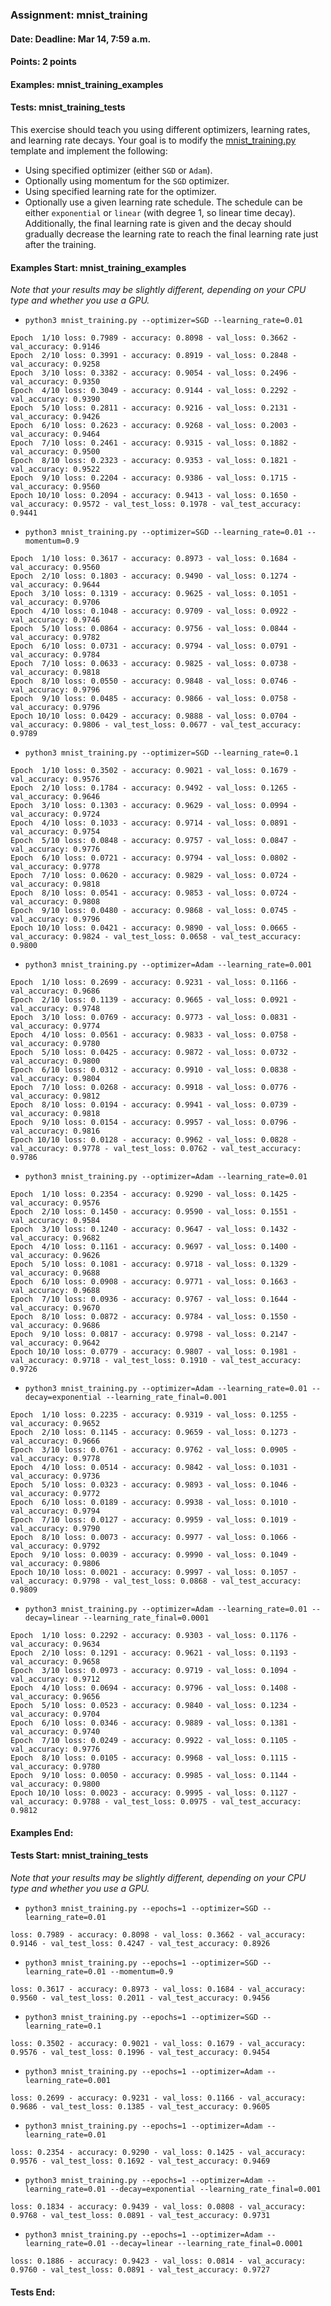 ### Assignment: mnist_training
#### Date: Deadline: Mar 14, 7:59 a.m.
#### Points: 2 points
#### Examples: mnist_training_examples
#### Tests: mnist_training_tests

This exercise should teach you using different optimizers, learning rates,
and learning rate decays. Your goal is to modify the
[mnist_training.py](https://github.com/ufal/npfl114/tree/master/labs/03/mnist_training.py)
template and implement the following:
- Using specified optimizer (either `SGD` or `Adam`).
- Optionally using momentum for the `SGD` optimizer.
- Using specified learning rate for the optimizer.
- Optionally use a given learning rate schedule. The schedule can be either
  `exponential` or `linear` (with degree 1, so linear time decay).
  Additionally, the final learning rate is given and the decay should gradually
  decrease the learning rate to reach the final learning rate just after the
  training.

#### Examples Start: mnist_training_examples
_Note that your results may be slightly different, depending on your CPU type and whether you use a GPU._
- `python3 mnist_training.py --optimizer=SGD --learning_rate=0.01`
```
Epoch  1/10 loss: 0.7989 - accuracy: 0.8098 - val_loss: 0.3662 - val_accuracy: 0.9146
Epoch  2/10 loss: 0.3991 - accuracy: 0.8919 - val_loss: 0.2848 - val_accuracy: 0.9258
Epoch  3/10 loss: 0.3382 - accuracy: 0.9054 - val_loss: 0.2496 - val_accuracy: 0.9350
Epoch  4/10 loss: 0.3049 - accuracy: 0.9144 - val_loss: 0.2292 - val_accuracy: 0.9390
Epoch  5/10 loss: 0.2811 - accuracy: 0.9216 - val_loss: 0.2131 - val_accuracy: 0.9426
Epoch  6/10 loss: 0.2623 - accuracy: 0.9268 - val_loss: 0.2003 - val_accuracy: 0.9464
Epoch  7/10 loss: 0.2461 - accuracy: 0.9315 - val_loss: 0.1882 - val_accuracy: 0.9500
Epoch  8/10 loss: 0.2323 - accuracy: 0.9353 - val_loss: 0.1821 - val_accuracy: 0.9522
Epoch  9/10 loss: 0.2204 - accuracy: 0.9386 - val_loss: 0.1715 - val_accuracy: 0.9560
Epoch 10/10 loss: 0.2094 - accuracy: 0.9413 - val_loss: 0.1650 - val_accuracy: 0.9572 - val_test_loss: 0.1978 - val_test_accuracy: 0.9441
```
- `python3 mnist_training.py --optimizer=SGD --learning_rate=0.01 --momentum=0.9`
```
Epoch  1/10 loss: 0.3617 - accuracy: 0.8973 - val_loss: 0.1684 - val_accuracy: 0.9560
Epoch  2/10 loss: 0.1803 - accuracy: 0.9490 - val_loss: 0.1274 - val_accuracy: 0.9644
Epoch  3/10 loss: 0.1319 - accuracy: 0.9625 - val_loss: 0.1051 - val_accuracy: 0.9706
Epoch  4/10 loss: 0.1048 - accuracy: 0.9709 - val_loss: 0.0922 - val_accuracy: 0.9746
Epoch  5/10 loss: 0.0864 - accuracy: 0.9756 - val_loss: 0.0844 - val_accuracy: 0.9782
Epoch  6/10 loss: 0.0731 - accuracy: 0.9794 - val_loss: 0.0791 - val_accuracy: 0.9784
Epoch  7/10 loss: 0.0633 - accuracy: 0.9825 - val_loss: 0.0738 - val_accuracy: 0.9818
Epoch  8/10 loss: 0.0550 - accuracy: 0.9848 - val_loss: 0.0746 - val_accuracy: 0.9796
Epoch  9/10 loss: 0.0485 - accuracy: 0.9866 - val_loss: 0.0758 - val_accuracy: 0.9796
Epoch 10/10 loss: 0.0429 - accuracy: 0.9888 - val_loss: 0.0704 - val_accuracy: 0.9806 - val_test_loss: 0.0677 - val_test_accuracy: 0.9789
```
- `python3 mnist_training.py --optimizer=SGD --learning_rate=0.1`
```
Epoch  1/10 loss: 0.3502 - accuracy: 0.9021 - val_loss: 0.1679 - val_accuracy: 0.9576
Epoch  2/10 loss: 0.1784 - accuracy: 0.9492 - val_loss: 0.1265 - val_accuracy: 0.9646
Epoch  3/10 loss: 0.1303 - accuracy: 0.9629 - val_loss: 0.0994 - val_accuracy: 0.9724
Epoch  4/10 loss: 0.1033 - accuracy: 0.9714 - val_loss: 0.0891 - val_accuracy: 0.9754
Epoch  5/10 loss: 0.0848 - accuracy: 0.9757 - val_loss: 0.0847 - val_accuracy: 0.9776
Epoch  6/10 loss: 0.0721 - accuracy: 0.9794 - val_loss: 0.0802 - val_accuracy: 0.9778
Epoch  7/10 loss: 0.0620 - accuracy: 0.9829 - val_loss: 0.0724 - val_accuracy: 0.9818
Epoch  8/10 loss: 0.0541 - accuracy: 0.9853 - val_loss: 0.0724 - val_accuracy: 0.9808
Epoch  9/10 loss: 0.0480 - accuracy: 0.9868 - val_loss: 0.0745 - val_accuracy: 0.9796
Epoch 10/10 loss: 0.0421 - accuracy: 0.9890 - val_loss: 0.0665 - val_accuracy: 0.9824 - val_test_loss: 0.0658 - val_test_accuracy: 0.9800
```
- `python3 mnist_training.py --optimizer=Adam --learning_rate=0.001`
```
Epoch  1/10 loss: 0.2699 - accuracy: 0.9231 - val_loss: 0.1166 - val_accuracy: 0.9686
Epoch  2/10 loss: 0.1139 - accuracy: 0.9665 - val_loss: 0.0921 - val_accuracy: 0.9748
Epoch  3/10 loss: 0.0769 - accuracy: 0.9773 - val_loss: 0.0831 - val_accuracy: 0.9774
Epoch  4/10 loss: 0.0561 - accuracy: 0.9833 - val_loss: 0.0758 - val_accuracy: 0.9780
Epoch  5/10 loss: 0.0425 - accuracy: 0.9872 - val_loss: 0.0732 - val_accuracy: 0.9800
Epoch  6/10 loss: 0.0312 - accuracy: 0.9910 - val_loss: 0.0838 - val_accuracy: 0.9804
Epoch  7/10 loss: 0.0268 - accuracy: 0.9918 - val_loss: 0.0776 - val_accuracy: 0.9812
Epoch  8/10 loss: 0.0194 - accuracy: 0.9941 - val_loss: 0.0739 - val_accuracy: 0.9818
Epoch  9/10 loss: 0.0154 - accuracy: 0.9957 - val_loss: 0.0796 - val_accuracy: 0.9816
Epoch 10/10 loss: 0.0128 - accuracy: 0.9962 - val_loss: 0.0828 - val_accuracy: 0.9778 - val_test_loss: 0.0762 - val_test_accuracy: 0.9786
```
- `python3 mnist_training.py --optimizer=Adam --learning_rate=0.01`
```
Epoch  1/10 loss: 0.2354 - accuracy: 0.9290 - val_loss: 0.1425 - val_accuracy: 0.9576
Epoch  2/10 loss: 0.1450 - accuracy: 0.9590 - val_loss: 0.1551 - val_accuracy: 0.9584
Epoch  3/10 loss: 0.1240 - accuracy: 0.9647 - val_loss: 0.1432 - val_accuracy: 0.9682
Epoch  4/10 loss: 0.1161 - accuracy: 0.9697 - val_loss: 0.1400 - val_accuracy: 0.9626
Epoch  5/10 loss: 0.1081 - accuracy: 0.9718 - val_loss: 0.1329 - val_accuracy: 0.9688
Epoch  6/10 loss: 0.0908 - accuracy: 0.9771 - val_loss: 0.1663 - val_accuracy: 0.9688
Epoch  7/10 loss: 0.0936 - accuracy: 0.9767 - val_loss: 0.1644 - val_accuracy: 0.9670
Epoch  8/10 loss: 0.0872 - accuracy: 0.9784 - val_loss: 0.1550 - val_accuracy: 0.9686
Epoch  9/10 loss: 0.0817 - accuracy: 0.9798 - val_loss: 0.2147 - val_accuracy: 0.9642
Epoch 10/10 loss: 0.0779 - accuracy: 0.9807 - val_loss: 0.1981 - val_accuracy: 0.9718 - val_test_loss: 0.1910 - val_test_accuracy: 0.9726
```
- `python3 mnist_training.py --optimizer=Adam --learning_rate=0.01 --decay=exponential --learning_rate_final=0.001`
```
Epoch  1/10 loss: 0.2235 - accuracy: 0.9319 - val_loss: 0.1255 - val_accuracy: 0.9652
Epoch  2/10 loss: 0.1145 - accuracy: 0.9659 - val_loss: 0.1273 - val_accuracy: 0.9666
Epoch  3/10 loss: 0.0761 - accuracy: 0.9762 - val_loss: 0.0905 - val_accuracy: 0.9778
Epoch  4/10 loss: 0.0514 - accuracy: 0.9842 - val_loss: 0.1031 - val_accuracy: 0.9736
Epoch  5/10 loss: 0.0323 - accuracy: 0.9893 - val_loss: 0.1046 - val_accuracy: 0.9772
Epoch  6/10 loss: 0.0189 - accuracy: 0.9938 - val_loss: 0.1010 - val_accuracy: 0.9794
Epoch  7/10 loss: 0.0127 - accuracy: 0.9959 - val_loss: 0.1019 - val_accuracy: 0.9790
Epoch  8/10 loss: 0.0073 - accuracy: 0.9977 - val_loss: 0.1066 - val_accuracy: 0.9792
Epoch  9/10 loss: 0.0039 - accuracy: 0.9990 - val_loss: 0.1049 - val_accuracy: 0.9806
Epoch 10/10 loss: 0.0021 - accuracy: 0.9997 - val_loss: 0.1057 - val_accuracy: 0.9798 - val_test_loss: 0.0868 - val_test_accuracy: 0.9809
```
- `python3 mnist_training.py --optimizer=Adam --learning_rate=0.01 --decay=linear --learning_rate_final=0.0001`
```
Epoch  1/10 loss: 0.2292 - accuracy: 0.9303 - val_loss: 0.1176 - val_accuracy: 0.9634
Epoch  2/10 loss: 0.1291 - accuracy: 0.9621 - val_loss: 0.1193 - val_accuracy: 0.9658
Epoch  3/10 loss: 0.0973 - accuracy: 0.9719 - val_loss: 0.1094 - val_accuracy: 0.9712
Epoch  4/10 loss: 0.0694 - accuracy: 0.9796 - val_loss: 0.1408 - val_accuracy: 0.9656
Epoch  5/10 loss: 0.0523 - accuracy: 0.9840 - val_loss: 0.1234 - val_accuracy: 0.9704
Epoch  6/10 loss: 0.0346 - accuracy: 0.9889 - val_loss: 0.1381 - val_accuracy: 0.9740
Epoch  7/10 loss: 0.0249 - accuracy: 0.9922 - val_loss: 0.1105 - val_accuracy: 0.9776
Epoch  8/10 loss: 0.0105 - accuracy: 0.9968 - val_loss: 0.1115 - val_accuracy: 0.9780
Epoch  9/10 loss: 0.0050 - accuracy: 0.9985 - val_loss: 0.1144 - val_accuracy: 0.9800
Epoch 10/10 loss: 0.0023 - accuracy: 0.9995 - val_loss: 0.1127 - val_accuracy: 0.9788 - val_test_loss: 0.0975 - val_test_accuracy: 0.9812
```
#### Examples End:
#### Tests Start: mnist_training_tests
_Note that your results may be slightly different, depending on your CPU type and whether you use a GPU._
- `python3 mnist_training.py --epochs=1 --optimizer=SGD --learning_rate=0.01`
```
loss: 0.7989 - accuracy: 0.8098 - val_loss: 0.3662 - val_accuracy: 0.9146 - val_test_loss: 0.4247 - val_test_accuracy: 0.8926
```
- `python3 mnist_training.py --epochs=1 --optimizer=SGD --learning_rate=0.01 --momentum=0.9`
```
loss: 0.3617 - accuracy: 0.8973 - val_loss: 0.1684 - val_accuracy: 0.9560 - val_test_loss: 0.2011 - val_test_accuracy: 0.9456
```
- `python3 mnist_training.py --epochs=1 --optimizer=SGD --learning_rate=0.1`
```
loss: 0.3502 - accuracy: 0.9021 - val_loss: 0.1679 - val_accuracy: 0.9576 - val_test_loss: 0.1996 - val_test_accuracy: 0.9454
```
- `python3 mnist_training.py --epochs=1 --optimizer=Adam --learning_rate=0.001`
```
loss: 0.2699 - accuracy: 0.9231 - val_loss: 0.1166 - val_accuracy: 0.9686 - val_test_loss: 0.1385 - val_test_accuracy: 0.9605
```
- `python3 mnist_training.py --epochs=1 --optimizer=Adam --learning_rate=0.01`
```
loss: 0.2354 - accuracy: 0.9290 - val_loss: 0.1425 - val_accuracy: 0.9576 - val_test_loss: 0.1692 - val_test_accuracy: 0.9469
```
- `python3 mnist_training.py --epochs=1 --optimizer=Adam --learning_rate=0.01 --decay=exponential --learning_rate_final=0.001`
```
loss: 0.1834 - accuracy: 0.9439 - val_loss: 0.0808 - val_accuracy: 0.9768 - val_test_loss: 0.0891 - val_test_accuracy: 0.9731
```
- `python3 mnist_training.py --epochs=1 --optimizer=Adam --learning_rate=0.01 --decay=linear --learning_rate_final=0.0001`
```
loss: 0.1886 - accuracy: 0.9423 - val_loss: 0.0814 - val_accuracy: 0.9760 - val_test_loss: 0.0891 - val_test_accuracy: 0.9727
```
#### Tests End:
